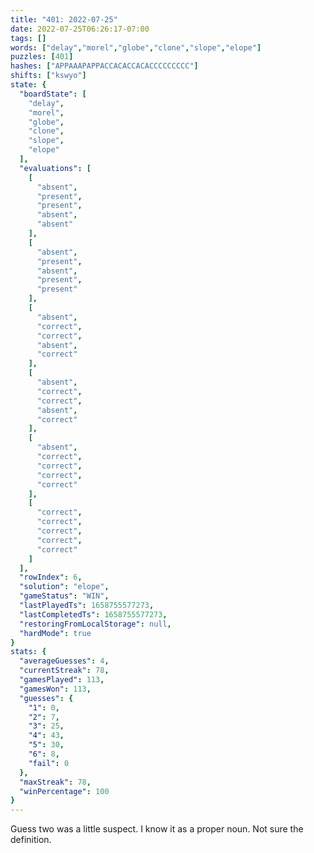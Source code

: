 ```yaml
---
title: "401: 2022-07-25"
date: 2022-07-25T06:26:17-07:00
tags: []
words: ["delay","morel","globe","clone","slope","elope"]
puzzles: [401]
hashes: ["APPAAAPAPPACCACACCACACCCCCCCCC"]
shifts: ["kswyo"]
state: {
  "boardState": [
    "delay",
    "morel",
    "globe",
    "clone",
    "slope",
    "elope"
  ],
  "evaluations": [
    [
      "absent",
      "present",
      "present",
      "absent",
      "absent"
    ],
    [
      "absent",
      "present",
      "absent",
      "present",
      "present"
    ],
    [
      "absent",
      "correct",
      "correct",
      "absent",
      "correct"
    ],
    [
      "absent",
      "correct",
      "correct",
      "absent",
      "correct"
    ],
    [
      "absent",
      "correct",
      "correct",
      "correct",
      "correct"
    ],
    [
      "correct",
      "correct",
      "correct",
      "correct",
      "correct"
    ]
  ],
  "rowIndex": 6,
  "solution": "elope",
  "gameStatus": "WIN",
  "lastPlayedTs": 1658755577273,
  "lastCompletedTs": 1658755577273,
  "restoringFromLocalStorage": null,
  "hardMode": true
}
stats: {
  "averageGuesses": 4,
  "currentStreak": 78,
  "gamesPlayed": 113,
  "gamesWon": 113,
  "guesses": {
    "1": 0,
    "2": 7,
    "3": 25,
    "4": 43,
    "5": 30,
    "6": 8,
    "fail": 0
  },
  "maxStreak": 78,
  "winPercentage": 100
}
---
```


<!-- more -->
Guess two was a little suspect. I know it as a proper noun. Not sure the definition. 
